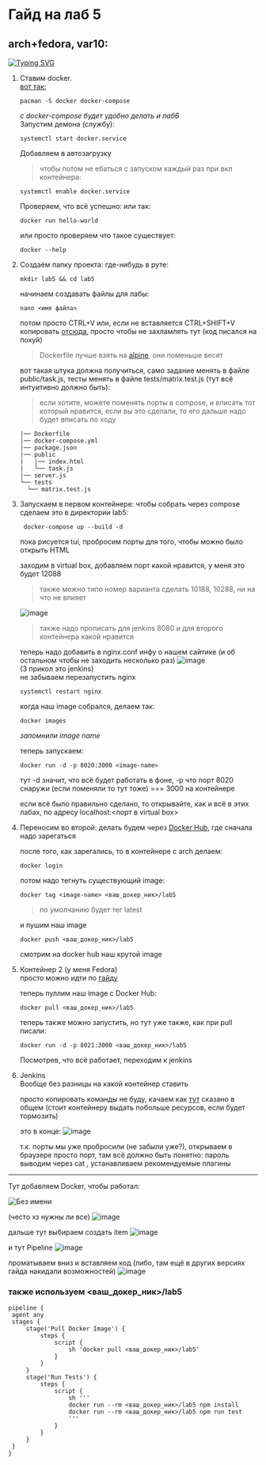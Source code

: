 # Гайд на лаб 5

## arch+fedora, var10:
[![Typing SVG](https://readme-typing-svg.demolab.com?font=Roboto&weight=900&size=40&duration=3000&pause=2000&color=13B4F7&width=450&height=60&lines=i+use+arch+btw)](https://git.io/typing-svg)
1. Ставим docker.  
[вот так:](https://wiki.archlinux.org/title/Docker_(%D0%A0%D1%83%D1%81%D1%81%D0%BA%D0%B8%D0%B9))
   ```shell
   pacman -S docker docker-compose
   ```
   *с docker-compose будет удобно делать и лаб6*  
   Запустим демона (службу):
   ```shell
   systemctl start docker.service
   ```
   Добавляем в автозагрузку
     > чтобы потом не ебаться с запуском каждый раз при вкл контейнера:
   ```shell
   systemctl enable docker.service
   ```
   Проверяем, что всё успешно:
   или так:
   ```shell
   docker run hello-world
   ```
   или просто проверяем что такое существует:
   ```shell
   docker --help
   ```
3. Создаём папку проекта:
   где-нибудь в руте:
   ```shell
   mkdir lab5 && cd lab5
   ```
   начинаем создавать файлы для лабы:
   ```shell
   nano <имя файла>
   ```
   потом просто CTRL+V или, если не вставляется CTRL+SHIFT+V
   копировать [отсюда](https://github.com/DjonniStorm/secondYearAtUniversity/tree/master/sspr/lab5), просто чтобы не захламлять тут (код писался на похуй)
   > Dockerfile лучше взять на [alpine](https://github.com/DjonniStorm/secondYearAtUniversity/blob/master/sspr/lab6/server/Dockerfile), они поменьше весят

   вот такая штука должна получиться, само задание менять в файле public/task.js, тесты менять в файле tests/matrix.test.js (тут всё интуитивно должно быть):
   > если хотите, можете поменять порты в compose, и вписать тот который нравится, если вы это сделали, то его дальше надо будет вписать по ходу 
   ```
   |── Dockerfile
   |── docker-compose.yml
   |── package.json
   |── public
   |   |── index.html
   |   └── task.js
   |── server.js
   └── tests
     └── matrix.test.js
   ```
5. Запускаем в первом контейнере:
   чтобы собрать через compose сделаем это в директории lab5:
   ```shell
    docker-compose up --build -d
   ```
   пока рисуется tui, пробросим порты для того, чтобы можно было открыть HTML

   заходим в virtual box, добавляем порт какой нравится, у меня это будет 12088
   > также можно типо номер варианта сделать 10188, 10288, ни на что не влияет
   
   ![image](https://github.com/user-attachments/assets/ab1e6ed5-0c1f-4ac9-8acd-9ed76465b8a6)
   > также надо прописать для jenkins 8080 и для второго контейнера какой нравится

   теперь надо добавить в nginx.conf инфу о нашем сайтике (и об остальном чтобы не заходить несколько раз)
   ![image](https://github.com/user-attachments/assets/84a26434-c5cb-484d-891b-f82329107a5a)  
   (3 прикол это jenkins)  
   не забываем перезапустить nginx
   ```shell
   systemctl restart nginx
   ```


   когда наш image собрался, делаем так:
   ```shell
   docker images
   ```
   *запомнили image name*

   теперь запускаем:
   ```shell
   docker run -d -p 8020:3000 <image-name>
   ```
   тут -d значит, что всё будет работать в фоне, -p что порт 8020 снаружи (если поменяли то тут тоже) === 3000 на контейнере

   если всё было правильно сделано, то открывайте, как и всё в этих лабах, по адресу localhost:<порт в virtual box>
7. Переносим во второй:
   делать будем через [Docker Hub](https://hub.docker.com/), где сначала надо зарегаться

   после того, как зарегались, то в контейнере с arch делаем:
   ```shell
   docker login
   ```

   потом надо тегнуть существующий image:
   ```shell
   docker tag <image-name> <ваш_докер_ник>/lab5
   ```
   > по умолчанию будет тег latest
   
   и пушим наш image
   ```shell
   docker push <ваш_докер_ник>/lab5
   ```

   смотрим на docker hub наш крутой image
8. Контейнер 2 (у меня Fedora)  
   просто можно идти по [гайду](https://docs.docker.com/engine/install/fedora/)

   теперь пуллим наш image с Docker Hub:
   ```shell
   docker pull <ваш_докер_ник>/lab5
   ```

   теперь также можно запустить, но тут уже также, как при pull писали:
   ```shell
   docker run -d -p 8021:3000 <ваш_докер_ник>/lab5
   ```

   Посмотрев, что всё работает, переходим к jenkins
9. Jenkins  
   Вообще без разницы на какой контейнер ставить

   просто копировать команды не буду, качаем как [тут](https://www.jenkins.io/doc/book/installing/linux/) сказано в общем (стоит контейнеру выдать побольше ресурсов, если будет тормозить)

   это в конце:   ![image](https://github.com/user-attachments/assets/5bb22e82-0ac2-4cbb-ac00-fb121860e5cd)

   т.к. порты мы уже пробросили (не забыли уже?), открываем в браузере просто порт, там всё должно быть понятно: пароль выводим через cat <filename>, устанавливаем рекомендуемые плагины
---
   Тут добавляем Docker, чтобы работал:

   ![Без имени](https://github.com/user-attachments/assets/f72f8570-7c86-4645-a403-1f20d160eb8d)

   (често хз нужны ли все) ![image](https://github.com/user-attachments/assets/b575f978-79fc-4b03-a264-6fe6834d11bc)

   дальше тут выбираем создать item ![image](https://github.com/user-attachments/assets/e32f75f0-d527-46b6-9efe-9253f0511cc5)

   и тут Pipeline ![image](https://github.com/user-attachments/assets/b25828ec-b8f7-4c41-9500-76a87faa8a0f)

   проматываем вниз и вставляем код (либо, там ещё в других версиях гайда накидали возможностей) ![image](https://github.com/user-attachments/assets/d386aabb-c781-4180-aa08-91062aabe26c)

   ### также используем <ваш_докер_ник>/lab5

   ```
pipeline {
    agent any
    stages {
        stage('Pull Docker Image') {
            steps {
                script {
                    sh 'docker pull <ваш_докер_ник>/lab5'
                }
            }
        }
        stage('Run Tests') {
            steps {
                script {
                    sh '''
                    docker run --rm <ваш_докер_ник>/lab5 npm install
                    docker run --rm <ваш_докер_ник>/lab5 npm run test
                    '''
                }
            }
        }
    }
}
```
